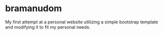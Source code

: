 
# bramanudom
My first attempt at a personal website utilizing a simple bootstrap template and modifying it to fit my personal needs. 

